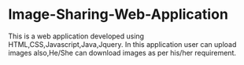 # Image-Sharing-Web-Application
This is a web application developed using HTML,CSS,Javascript,Java,Jquery. In this application user can upload images also,He/She can download images as per his/her requirement.
